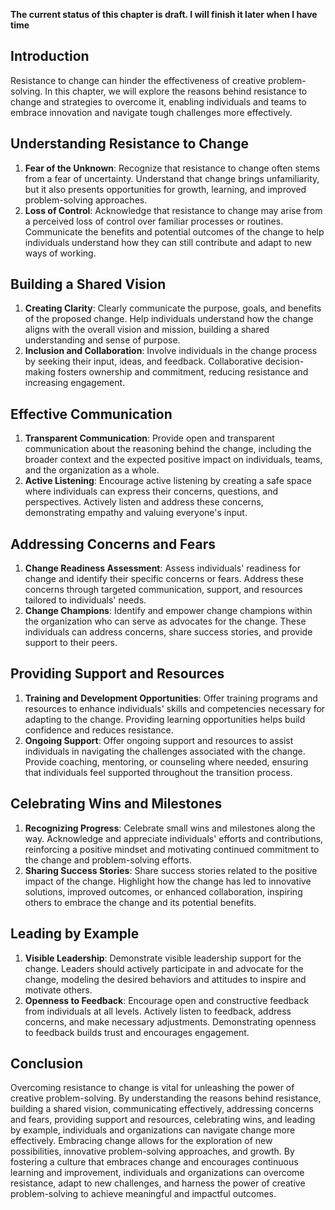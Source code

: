 **The current status of this chapter is draft. I will finish it later when I have time**

Introduction
------------

Resistance to change can hinder the effectiveness of creative problem-solving. In this chapter, we will explore the reasons behind resistance to change and strategies to overcome it, enabling individuals and teams to embrace innovation and navigate tough challenges more effectively.

Understanding Resistance to Change
----------------------------------

1. **Fear of the Unknown**: Recognize that resistance to change often stems from a fear of uncertainty. Understand that change brings unfamiliarity, but it also presents opportunities for growth, learning, and improved problem-solving approaches.
2. **Loss of Control**: Acknowledge that resistance to change may arise from a perceived loss of control over familiar processes or routines. Communicate the benefits and potential outcomes of the change to help individuals understand how they can still contribute and adapt to new ways of working.

Building a Shared Vision
------------------------

1. **Creating Clarity**: Clearly communicate the purpose, goals, and benefits of the proposed change. Help individuals understand how the change aligns with the overall vision and mission, building a shared understanding and sense of purpose.
2. **Inclusion and Collaboration**: Involve individuals in the change process by seeking their input, ideas, and feedback. Collaborative decision-making fosters ownership and commitment, reducing resistance and increasing engagement.

Effective Communication
-----------------------

1. **Transparent Communication**: Provide open and transparent communication about the reasoning behind the change, including the broader context and the expected positive impact on individuals, teams, and the organization as a whole.
2. **Active Listening**: Encourage active listening by creating a safe space where individuals can express their concerns, questions, and perspectives. Actively listen and address these concerns, demonstrating empathy and valuing everyone's input.

Addressing Concerns and Fears
-----------------------------

1. **Change Readiness Assessment**: Assess individuals' readiness for change and identify their specific concerns or fears. Address these concerns through targeted communication, support, and resources tailored to individuals' needs.
2. **Change Champions**: Identify and empower change champions within the organization who can serve as advocates for the change. These individuals can address concerns, share success stories, and provide support to their peers.

Providing Support and Resources
-------------------------------

1. **Training and Development Opportunities**: Offer training programs and resources to enhance individuals' skills and competencies necessary for adapting to the change. Providing learning opportunities helps build confidence and reduces resistance.
2. **Ongoing Support**: Offer ongoing support and resources to assist individuals in navigating the challenges associated with the change. Provide coaching, mentoring, or counseling where needed, ensuring that individuals feel supported throughout the transition process.

Celebrating Wins and Milestones
-------------------------------

1. **Recognizing Progress**: Celebrate small wins and milestones along the way. Acknowledge and appreciate individuals' efforts and contributions, reinforcing a positive mindset and motivating continued commitment to the change and problem-solving efforts.
2. **Sharing Success Stories**: Share success stories related to the positive impact of the change. Highlight how the change has led to innovative solutions, improved outcomes, or enhanced collaboration, inspiring others to embrace the change and its potential benefits.

Leading by Example
------------------

1. **Visible Leadership**: Demonstrate visible leadership support for the change. Leaders should actively participate in and advocate for the change, modeling the desired behaviors and attitudes to inspire and motivate others.
2. **Openness to Feedback**: Encourage open and constructive feedback from individuals at all levels. Actively listen to feedback, address concerns, and make necessary adjustments. Demonstrating openness to feedback builds trust and encourages engagement.

Conclusion
----------

Overcoming resistance to change is vital for unleashing the power of creative problem-solving. By understanding the reasons behind resistance, building a shared vision, communicating effectively, addressing concerns and fears, providing support and resources, celebrating wins, and leading by example, individuals and organizations can navigate change more effectively. Embracing change allows for the exploration of new possibilities, innovative problem-solving approaches, and growth. By fostering a culture that embraces change and encourages continuous learning and improvement, individuals and organizations can overcome resistance, adapt to new challenges, and harness the power of creative problem-solving to achieve meaningful and impactful outcomes.

